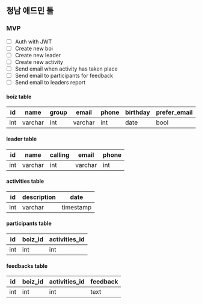 ## 청남 애드민 툴

### MVP

* [ ] Auth with JWT
* [ ] Create new boi
* [ ] Create new leader
* [ ] Create new activity
* [ ] Send email when activity has taken place
* [ ] Send email to participants for feedback
* [ ] Send email to leaders report

#### boiz table

   id  |  name   |  group  |   email    |   phone   |  birthday |  prefer_email  |  
  ---  |   ---   |   ---   |    ---     |    ---    |    ---    |      ---       |   
  int  | varchar |   int   |   varchar  |     int   |    date   |      bool      |   


#### leader table

id   |  name   |  calling  |   email    |  phone
---  |   ---   |    ---    |    ---     |   ---
int  | varchar |    int    |   varchar  |   int


#### activities table

id   |  description   |     date        
---  |      ---       |     ---      
int  |    varchar     |   timestamp  

#### participants table

id   |   boiz_id      |  activities_id        
---  |      ---       |       ---      
int  |      int       |       int  

#### feedbacks table

id   |   boiz_id      |  activities_id    |   feedback     
---  |      ---       |       ---         |     ---
int  |      int       |       int         |    text
